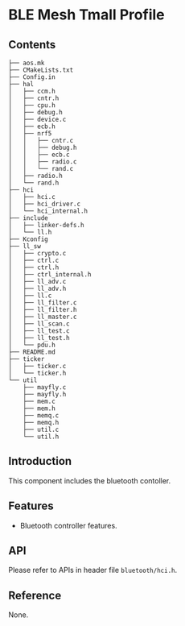 # BLE Mesh Tmall Profile

## Contents

```shell
├── aos.mk
├── CMakeLists.txt
├── Config.in
├── hal
│   ├── ccm.h
│   ├── cntr.h
│   ├── cpu.h
│   ├── debug.h
│   ├── device.c
│   ├── ecb.h
│   ├── nrf5
│   │   ├── cntr.c
│   │   ├── debug.h
│   │   ├── ecb.c
│   │   ├── radio.c
│   │   └── rand.c
│   ├── radio.h
│   └── rand.h
├── hci
│   ├── hci.c
│   ├── hci_driver.c
│   └── hci_internal.h
├── include
│   ├── linker-defs.h
│   └── ll.h
├── Kconfig
├── ll_sw
│   ├── crypto.c
│   ├── ctrl.c
│   ├── ctrl.h
│   ├── ctrl_internal.h
│   ├── ll_adv.c
│   ├── ll_adv.h
│   ├── ll.c
│   ├── ll_filter.c
│   ├── ll_filter.h
│   ├── ll_master.c
│   ├── ll_scan.c
│   ├── ll_test.c
│   ├── ll_test.h
│   └── pdu.h
├── README.md
├── ticker
│   ├── ticker.c
│   └── ticker.h
└── util
    ├── mayfly.c
    ├── mayfly.h
    ├── mem.c
    ├── mem.h
    ├── memq.c
    ├── memq.h
    ├── util.c
    └── util.h
```

## Introduction

This component includes the bluetooth contoller.

## Features

- Bluetooth controller features.

## API

Please refer to APIs in header file `bluetooth/hci.h`.

## Reference

None.
